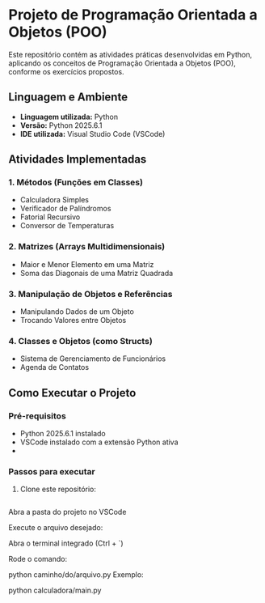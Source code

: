 # Projeto de Programação Orientada a Objetos (POO)

Este repositório contém as atividades práticas desenvolvidas em Python, aplicando os conceitos de Programação Orientada a Objetos (POO), conforme os exercícios propostos.

## Linguagem e Ambiente

- **Linguagem utilizada:** Python
- **Versão:** Python 2025.6.1
- **IDE utilizada:** Visual Studio Code (VSCode)

## Atividades Implementadas

### 1. Métodos (Funções em Classes)
- Calculadora Simples
- Verificador de Palíndromos
- Fatorial Recursivo
- Conversor de Temperaturas

### 2. Matrizes (Arrays Multidimensionais)
- Maior e Menor Elemento em uma Matriz
- Soma das Diagonais de uma Matriz Quadrada

### 3. Manipulação de Objetos e Referências
- Manipulando Dados de um Objeto
- Trocando Valores entre Objetos

### 4. Classes e Objetos (como Structs)
- Sistema de Gerenciamento de Funcionários
- Agenda de Contatos

## Como Executar o Projeto

### Pré-requisitos

- Python 2025.6.1 instalado
- VSCode instalado com a extensão Python ativa
- 
### Passos para executar

1. Clone este repositório:
   ```bash
Abra a pasta do projeto no VSCode

Execute o arquivo desejado:

Abra o terminal integrado (Ctrl + `)

Rode o comando:

python caminho/do/arquivo.py
Exemplo:

python calculadora/main.py
